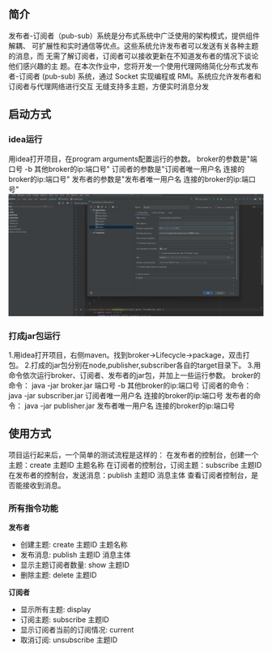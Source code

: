 ## 简介
发布者-订阅者（pub-sub）系统是分布式系统中广泛使用的架构模式，提供组件解耦、
可扩展性和实时通信等优点。这些系统允许发布者可以发送有关各种主题的消息，而
无需了解订阅者，订阅者可以接收更新在不知道发布者的情况下谈论他们感兴趣的主
题。在本次作业中，您将开发一个使用代理网络简化分布式发布者-订阅者 (pub-sub) 
系统，通过 Socket 实现编程或 RMI。系统应允许发布者和订阅者与代理网络进行交互
无缝支持多主题，方便实时消息分发

## 启动方式

### idea运行
用idea打开项目，在program arguments配置运行的参数。
broker的参数是"端口号 -b 其他broker的ip:端口号" 
订阅者的参数是"订阅者唯一用户名 连接的broker的ip:端口号"
发布者的参数是"发布者唯一用户名 连接的broker的ip:端口号"
![alt text](image.png)


### 打成jar包运行
1.用idea打开项目，右侧maven。找到broker->Lifecycle->package，双击打包。
2.打成的jar包分别在node,publisher,subscriber各自的target目录下。
3.用命令依次运行broker、订阅者、发布者的jar包，并加上一些运行参数。
broker的命令： java -jar broker.jar 端口号 -b 其他broker的ip:端口号
订阅者的命令： java -jar subscriber.jar 订阅者唯一用户名 连接的broker的ip:端口号
发布者的命令： java -jar publisher.jar 发布者唯一用户名 连接的broker的ip:端口号  


## 使用方式

项目运行起来后，一个简单的测试流程是这样的：
在发布者的控制台，创建一个主题：create 主题ID 主题名称
在订阅者的控制台，订阅主题：subscribe 主题ID 
在发布者的控制台，发送消息：publish 主题ID 消息主体
查看订阅者控制台，是否能接收到消息。

### 所有指令功能

**发布者**

* 创建主题: create 主题ID 主题名称
* 发布消息: publish 主题ID 消息主体
* 显示主题订阅者数量: show 主题ID
* 删除主题: delete 主题ID


**订阅者**

* 显示所有主题: display
* 订阅主题: subscribe 主题ID
* 显示订阅者当前的订阅情况: current
* 取消订阅: unsubscribe 主题ID






